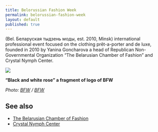 ```yaml
---
title: Belorussian Fashion Week
permalink: belorussian-fashion-week
layout: default
published: true
---
```


(Bel. Беларуская тыдзень моды, est. 2010, Minsk) international professional event focused on the clothing prêt-a-porter and de luxe, founded in 2010 by Yanina Goncharova a head of Republican Non-Governmental Organization “The Belarusian Chamber of Fashion” and Crystal Nymph Center.

![](/images/bfw-logo-fragment.jpg)

**“Black and white rose” a fragment of logo of BFW**

*Photo: [BFW](bfw) / [BFW](bfw)*

## See also

- [The Belarusian Chamber of Fashion](t-b-c-o-f)
- [Crystal Nymph Center](c-n-c)